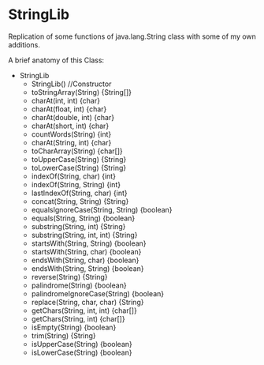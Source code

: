 # StringLib
Replication of some functions of java.lang.String class with some of my own additions.

A brief anatomy of this Class:

- StringLib
    - StringLib() //Constructor
    - toStringArray(String) {String[]}
    - charAt(int, int) {char}
    - charAt(float, int) {char}
    - charAt(double, int) {char}
    - charAt(short, int) {char}
    - countWords(String) {int}
    - charAt(String, int) {char}
    - toCharArray(String) {char[]}
    - toUpperCase(String) {String}
    - toLowerCase(String) {String}
    - indexOf(String, char) {int}
    - indexOf(String, String) {int}
    - lastIndexOf(String, char) {int}
    - concat(String, String) {String}
    - equalsIgnoreCase(String, String) {boolean}
    - equals(String, String) {boolean}
    - substring(String, int) {String}
    - substring(String, int, int) {String}
    - startsWith(String, String) {boolean}
    - startsWith(String, char) {boolean}
    - endsWith(String, char) {boolean}
    - endsWith(String, String) {boolean}
    - reverse(String) {String}
    - palindrome(String) {boolean}
    - palindromeIgnoreCase(String) {boolean}
    - replace(String, char, char) {String}
    - getChars(String, int, int) {char[]}
    - getChars(String, int) {char[]}
    - isEmpty(String) {boolean}
    - trim(String) {String}
    - isUpperCase(String) {boolean}
    - isLowerCase(String) {boolean}
